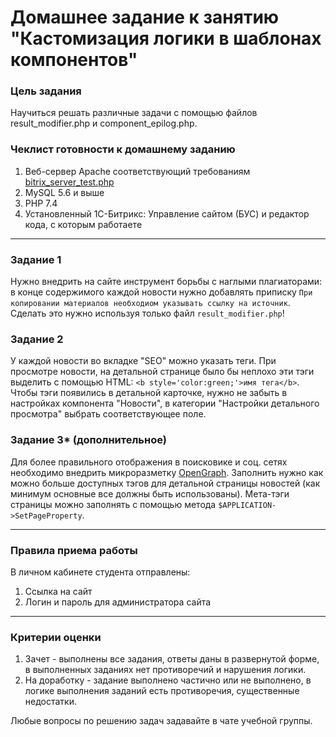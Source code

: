 # Домашнее задание к занятию "Кастомизация логики в шаблонах компонентов"

### Цель задания

Научиться решать различные задачи с помощью файлов result_modifier.php и component_epilog.php.


### Чеклист готовности к домашнему заданию

1. Веб-сервер Apache соответствующий требованиям [bitrix_server_test.php](https://www.1c-bitrix.ru/download/scripts/bitrix_server_test.php)
2. MySQL 5.6 и выше
3. PHP 7.4
4. Установленный 1С-Битрикс: Управление сайтом (БУС) и редактор кода, с которым работаете


------

### Задание 1

Нужно внедрить на сайте инструмент борьбы с наглыми плагиаторами: в конце содержимого каждой новости нужно добавлять приписку `При копировании материалов необходиом указывать ссылку на источник`.
Сделать это нужно используя только файл `result_modifier.php`!

### Задание 2

У каждой новости во вкладке "SEO" можно указать теги.
При просмотре новости, на детальной странице было бы неплохо эти тэги выделить с помощью HTML: `<b style='color:green;'>имя тега</b>`.
Чтобы тэги появились в детальной карточке, нужно не забыть в настройках компонента "Новости", в категории "Настройки детального просмотра" выбрать соответствующее поле.

### Задание 3* (дополнительное)

Для более правильного отображения в поисковике и соц. сетях необходимо внедрить микроразметку [OpenGraph](https://yandex.ru/support/webmaster/open-graph/intro-open-graph.html).
Заполнить нужно как можно больше доступных тэгов для детальной страницы новостей (как минимум основные все должны быть использованы).
Мета-тэги страницы можно заполнять с помощью метода `$APPLICATION->SetPageProperty`.

------

### Правила приема работы

В личном кабинете студента отправлены:
1.  Ссылка на сайт
2.  Логин и пароль для администратора сайта

------

### Критерии оценки

1. Зачет - выполнены все задания, ответы даны в развернутой форме, в выполненных заданиях нет противоречий и нарушения логики.
2. На доработку - задание выполнено частично или не выполнено, в логике выполнения заданий есть противоречия, существенные недостатки.

Любые вопросы по решению задач задавайте в чате учебной группы.
